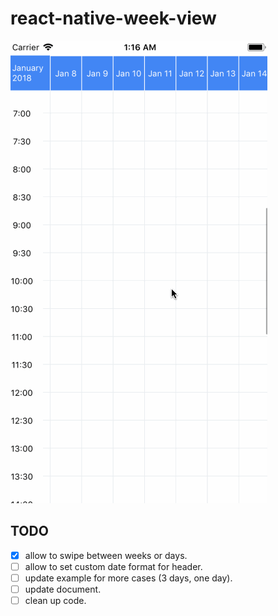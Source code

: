 # react-native-week-view

![weekView](images/gif.gif)

## TODO
- [x] allow to swipe between weeks or days.
- [ ] allow to set custom date format for header.
- [ ] update example for more cases (3 days, one day).
- [ ] update document.
- [ ] clean up code.
